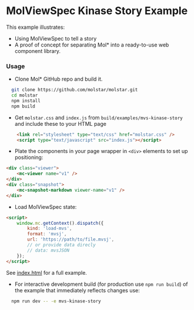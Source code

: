 # MolViewSpec Kinase Story Example

This example illustrates:

- Using MolViewSpec to tell a story
- A proof of concept for separating Mol* into a ready-to-use web component library.

### Usage

- Clone Mol* GitHub repo and build it.
```bash
  git clone https://github.com/molstar/molstar.git
  cd molstar
  npm install
  npm build
```

- Get `molstar.css` and `index.js` from `build/examples/mvs-kinase-story` and include these to your HTML page

```html
    <link rel="stylesheet" type="text/css" href="molstar.css" />
    <script type="text/javascript" src="index.js"></script>
```

- Plate the components in your page wrapper in `<div>` elements to set up positioning:

```html
<div class="viewer">
    <mc-viewer name="v1" />
</div>
<div class="snapshot">
    <mc-snapshot-markdown viewer-name="v1" />
</div>
```

- Load MolViewSpec state:

```html
<script>
    window.mc.getContext().dispatch({
        kind: 'load-mvs',
        format: 'mvsj',
        url: 'https://path/to/file.mvsj',
        // or provide data direcly
        // data: mvsJSON
    });
</script>
```

See [index.html](./index.html) for a full example.

- For interactive development build (for production use `npm run build`) of the example that immediately reflects changes use:

```bash
  npm run dev -- -e mvs-kinase-story
```